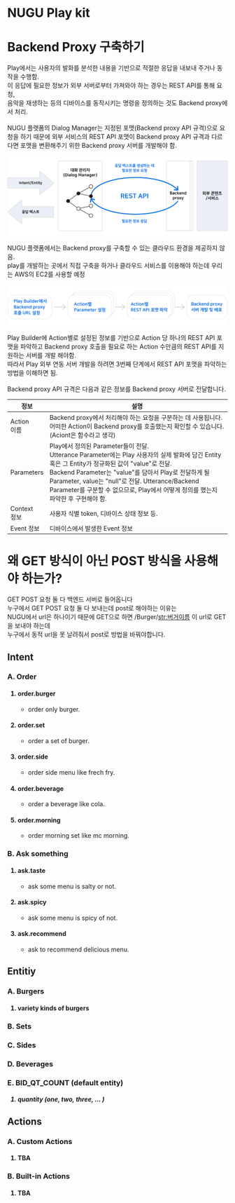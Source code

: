 # NUGU Play kit

# Backend Proxy 구축하기

Play에서는 사용자의 발화를 분석한 내용을 기반으로 적절한 응답을 내보내 주거나 동작을 수행함. <br>
이 응답에 필요한 정보가 외부 서버로부터 가져와야 하는 경우는 REST API를 통해 요청, <br>
음악을 재생하는 등의 디바이스를 동작시키는 명령을 정의하는 것도 Backend proxy에서 처리. <br> <br>
NUGU 플랫폼의 Dialog Manager는 지정된 포맷(Backend proxy API 규격)으로 요청을 하기 때문에 외부 서비스의 REST API 포맷이 Backend proxy API 규격과 다르다면 포맷을 변환해주기 위한 Backend proxy 서버를 개발해야 함.

![REST_API_overview](/src/REST_API_overview.png)

NUGU 플랫폼에서는 Backend proxy를 구축할 수 있는 클라우드 환경을 제공하지 않음. <br>
play를 개발하는 곳에서 직접 구축을 하거나 클라우드 서비스를 이용해야 하는데 우리는 AWS의 EC2를 사용할 예정 <br>

![Backend_construct_process](/src/Backend_construct_process.png)

Play Builder에 Action별로 설정된 정보를 기반으로 Action 당 하나의 REST API 포맷을 파악하고 Backend proxy 호출을 필요로 하는 Action 수만큼의 REST API를 지원하는 서버를 개발 해야함.<br> 
따라서 Play 외부 연동 서버 개발을 하려면 3번째 단계에서 REST API 포맷을 파악하는 방법을 이해하면 됨. <br><br>
Backend proxy API 규격은 다음과 같은 정보를 Backend proxy 서버로 전달합니다. <br>

| 정보 | 설명 |
| ---- | ---- |
|Action <br>이름|Backend proxy에서 처리해야 하는 요청을 구분하는 데 사용됩니다.   어떠한 Action이 Backend proxy를 호출했는지 확인할 수 있습니다. (Aciont은 함수라고 생각)|
|Parameters|Play에서 정의된 Parameter들이 전달.<br>    Utterance Parameter에는 Play 사용자의 실제 발화에 담긴 Entity 혹은 그 Entity가 정규화된 값이 "value"로 전달.<br>   Backend Parameter는 "value"를 담아서 Play로 전달하게 될 Parameter, value는 "null"로 전달.   Utterance/Backend Parameter를 구분할 수 없으므로, Play에서 어떻게 정의를 했는지 파악한 후 구현해야 함.|
|Context<br>정보|사용자 식별 token, 디바이스 상태 정보 등.|
|Event 정보|디바이스에서 발생한 Event 정보|

# 왜 GET 방식이 아닌 POST 방식을 사용해야 하는가?

GET POST 요청 둘 다 백엔드 서버로 들어옵니다 <br>
누구에서 GET POST 요청 둘 다 보내는데 post로 해야하는 이유는 <br>
NUGU에서 url은 하나이기 때문에 GET으로 하면 /Burger/<str:버거이름> 이 url로 GET을 보내야 하는데 <br>
누구에서 동적 url을 못 날려줘서 post로 방법을 바꿔야합니다. <br>



## Intent

### A. Order
<ol>

#### <li> order.burger

- order only burger.

#### <li> order.set

- order a set of burger.

#### <li> order.side

- order side menu like frech fry.

#### <li> order.beverage

- order a beverage like cola.

#### <li> order.morning

- order morning set like mc morning.
  
</ol>

### B. Ask something

<ol>

#### <li> ask.taste

- ask some menu is salty or not.

#### <li> ask.spicy

- ask some menu is spicy of not.

#### <li> ask.recommend

- ask to recommend delicious menu.

</ol>

## Entitiy

### A. Burgers

<ol>

#### <li> variety kinds of burgers

</ol>

### B. Sets

### C. Sides

### D. Beverages

### E. BID_QT_COUNT (default entity)

<ol>

##### <li> quantity (one, two, three, ... )

</ol>

## Actions

### A. Custom Actions

<ol>

#### <li> TBA

</ol>

### B. Built-in Actions 

<ol>

#### <li> TBA

</ol>

